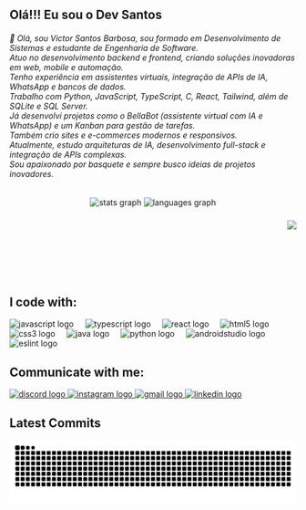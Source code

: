 ## Olá!!! Eu sou o Dev Santos

<h6 align="left">👋 Olá, sou Victor Santos Barbosa, sou formado em Desenvolvimento de Sistemas e estudante de Engenharia de Software.<br>Atuo no desenvolvimento backend e frontend, criando soluções inovadoras em web, mobile e automação.<br>Tenho experiência em assistentes virtuais, integração de APIs de IA, WhatsApp e bancos de dados.<br>Trabalho com Python, JavaScript, TypeScript, C, React, Tailwind, além de SQLite e SQL Server.<br>Já desenvolvi projetos como o BellaBot (assistente virtual com IA e WhatsApp) e um Kanban para gestão de tarefas.<br>Também crio sites e e-commerces modernos e responsivos.<br>Atualmente, estudo arquiteturas de IA, desenvolvimento full-stack e integração de APIs complexas.<br>Sou apaixonado por basquete e sempre busco ideias de projetos inovadores.</h6>

###

<div align="center">
  <img src="https://github-readme-stats.vercel.app/api?username=Victorks4&hide_title=false&hide_rank=false&show_icons=true&include_all_commits=true&count_private=true&disable_animations=false&theme=merko&locale=en&hide_border=false" height="200" alt="stats graph"  />
  <img src="https://github-readme-stats.vercel.app/api/top-langs?username=Victorks4&locale=en&hide_title=false&layout=compact&card_width=320&langs_count=6&theme=merko&hide_border=false" height="150" alt="languages graph"  />
</div>

###

<img align="right" height="200" src="https://media.giphy.com/media/v1.Y2lkPTc5MGI3NjExY2Vnb2tyMWM4bDRjeGZscmFxZmpnamg1YTF0M3hkdmZrcTZlMnF4cyZlcD12MV9naWZzX3NlYXJjaCZjdD1n/wkW0maGDN1eSc/giphy.gif"  />
<br><br>
<br><br>
<br><br>

## I code with:

<div align="left">
  <img src="https://cdn.jsdelivr.net/gh/devicons/devicon/icons/javascript/javascript-original.svg" height="30" alt="javascript logo"  />
  <img width="12" />
  <img src="https://cdn.jsdelivr.net/gh/devicons/devicon/icons/typescript/typescript-original.svg" height="30" alt="typescript logo"  />
  <img width="12" />
  <img src="https://cdn.jsdelivr.net/gh/devicons/devicon/icons/react/react-original.svg" height="30" alt="react logo"  />
  <img width="12" />
  <img src="https://cdn.jsdelivr.net/gh/devicons/devicon/icons/html5/html5-original.svg" height="30" alt="html5 logo"  />
  <img width="12" />
  <img src="https://cdn.jsdelivr.net/gh/devicons/devicon/icons/css3/css3-original.svg" height="30" alt="css3 logo"  />
  <img width="12" />
  <img src="https://cdn.jsdelivr.net/gh/devicons/devicon/icons/java/java-original.svg" height="30" alt="java logo"  />
  <img width="12" />
  <img src="https://cdn.jsdelivr.net/gh/devicons/devicon/icons/python/python-original.svg" height="30" alt="python logo"  />
  <img width="12" />
  <img src="https://cdn.jsdelivr.net/gh/devicons/devicon/icons/androidstudio/androidstudio-original.svg" height="30" alt="androidstudio logo"  />
  <img width="12" />
  <img src="https://cdn.jsdelivr.net/gh/devicons/devicon/icons/eslint/eslint-original.svg" height="30" alt="eslint logo"  />
</div>

### 




## Communicate with me:
<div align="left">
  <a href="https://discord.com/users/1251204355298824338" target="_blank">
    <img src="https://img.shields.io/static/v1?message=Discord&logo=discord&label=&color=7289DA&logoColor=white&labelColor=&style=for-the-badge" height="35" alt="discord logo"  />
  </a>
  <a href="https://www.instagram.com/victor.sb02" target="_blank">
    <img src="https://img.shields.io/static/v1?message=Instagram&logo=instagram&label=&color=E4405F&logoColor=white&labelColor=&style=for-the-badge" height="35" alt="instagram logo"  />
  </a>
  <a href="mailto:vitinsantosks4@gmail.com" target="_blank">
    <img src="https://img.shields.io/static/v1?message=Gmail&logo=gmail&label=&color=D14836&logoColor=white&labelColor=&style=for-the-badge" height="35" alt="gmail logo"  />
  </a>
  <a href="https://www.linkedin.com/in/victor-santos-barbosa-985390274/" target="_blank">
    <img src="https://img.shields.io/static/v1?message=LinkedIn&logo=linkedin&label=&color=0077B5&logoColor=white&labelColor=&style=for-the-badge" height="35" alt="linkedin logo"  />
  </a>
</div>

## Latest Commits
![Snake animation](https://github.com/Victorks4/Victorks4/blob/output/github-contribution-grid-snake.svg)
